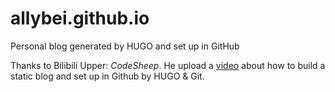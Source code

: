 # allybei.github.io
Personal blog generated by HUGO and set up in GitHub

Thanks to Bilibili Upper: *CodeSheep*. He upload a [video](https://www.bilibili.com/video/av51574688) about how to build a static blog and set up in Github by HUGO & Git.

